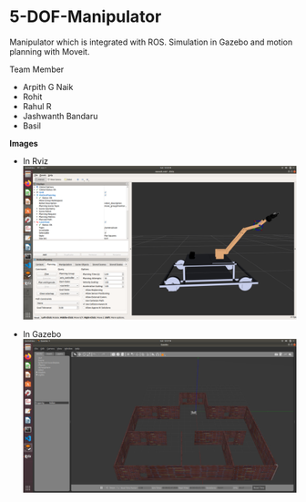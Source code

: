 # 5-DOF-Manipulator
Manipulator which is integrated with ROS.
Simulation in Gazebo and motion planning with Moveit.

Team Member
- Arpith G Naik
- Rohit
- Rahul R
- Jashwanth Bandaru
- Basil

**Images**
- In Rviz
![](images/manip_rviz1.png)

- In Gazebo
![](images/manip_gazebo1.png)

